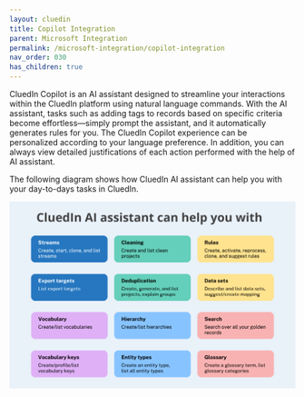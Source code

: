 ```yaml
---
layout: cluedin
title: Copilot Integration
parent: Microsoft Integration
permalink: /microsoft-integration/copilot-integration
nav_order: 030
has_children: true
---
```


CluedIn Copilot is an AI assistant designed to streamline your interactions within the CluedIn platform using natural language commands. With the AI assistant, tasks such as adding tags to records based on specific criteria become effortless—simply prompt the assistant, and it automatically generates rules for you. The CluedIn Copilot experience can be personalized according to your language preference. In addition, you can always view detailed justifications of each action performed with the help of AI assistant.

The following diagram shows how CluedIn AI assistant can help you with your day-to-days tasks in CluedIn.

![copilot-diagram.png](../../assets/images/microsoft-integration/copilot/copilot-diagram.png)